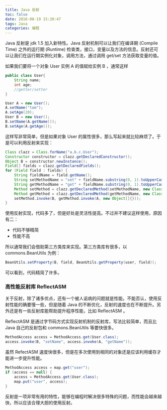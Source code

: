 ```yaml
---
title: Java 反射
toc: false
date: 2016-08-19 15:20:47
tags: Java
categories: 编程
---
```


Java 反射是 jdk 1.5 加入新特性。Java 反射机制可以让我们在编译期 (Compile Time) 之外的运行期 (Runtime) 检查类，接口，变量以及方法的信息。反射还可以让我们在运行期实例化对象，调用方法，通过调用 get/set 方法获取变量的值。

如果我们要将一个对象 User 实例 A 的值赋给实例 B ，通常这样
```java
public class User{
    String name;
    int age;
    //getter/setter
}

User A = new User();
A.setName("tom");
A.setAge(20);
User B = new User();
B.setName(A.getName());
B.setAge(A.getAge());

```
这样写非常简单，但是如果对象 User 的属性很多，那么写起来就比较麻烦了。于是可以利用反射来实现：

```java
Class clazz = Class.forName("a.b.c.User");
Constructor constructor = clazz.getDeclaredConstructor();
Object B = constructor.newInstance();
Field[] fields = clazz.getDeclaredFields();
for (Field field : fields) {
    String fieldName = field.getName();
    String setMethodName = "set" + fieldName.substring(0, 1).toUpperCase() + fieldName.substring(1);
    String getMethodName = "get" + fieldName.substring(0, 1).toUpperCase() + fieldName.substring(1);
    Method setMethod = clazz.getDeclaredMethod(setMethodName, new Class[]{field.getType()});
    Method getMethod = clazz.getDeclaredMethod(getMethodName, new Class[]{});
    setMethod.invoke(B, getMethod.invoke(A, new Object[]{}));
}
```
使用反射实现，代码多了，但是好处是灵活性提高。不过并不建议这样使用，原因有二：

* 代码不够精简
* 性能不高

所以通常我们会借助第三方类库来实现。第三方类库有很多，以 commons.BeanUtils 为例：

```java
BeanUtils.setProperty(B, field, BeanUtils.getProperty(user, field));
```
可以看到，代码精简了许多。

### 高性能反射库 ReflectASM

关于反射，除了诸多优点，还有一个被人诟病的问题就是性能。不能否认，使用反射性能的确要慢一些，但是随着 Java 的不断优化，反射的速度也在不断提升。另外还是有一些反射库能帮助提升程序性能，比如 ReflectASM 。

ReflectASM 是通过字节码方式实现反射机制的反射库，写法比较简单，而且比 Java 自己的反射包和 commons.BeanUtils 等要快很多。

```java
MethodAccess access = MethodAccess.get(User.class);
access.invoke(B, "setName", access.invoke(A, "getName"));
```

虽然 RefectASM 速度快很多，但是在多次使用到相同的对象还是应该利用缓存才能进一步提升性能。

```java
MethodAccess access = map.get("user");
if (access == null) {
    access = MethodAccess.get(User.class);
    map.put("user", access);
}
```
反射是一项非常有用的特性，能够在编程时解决很多特殊的问题，而性能会越来越快，所以应该合理大胆的使用反射。
